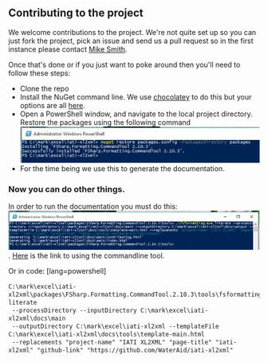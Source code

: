 ## Contributing to the project 

We welcome contributions to the project.  We're not quite set up so you can just fork the project, pick an issue and send us a pull request so in the first instance please contact [Mike Smith](https://github.com/drmrsmith).

Once that's done or if you just want to poke around then you'll need to follow these steps:

- Clone the repo
- Install the NuGet command line.  We use [chocolatey](https://chocolatey.org/) to do this but your options are all [here](http://docs.nuget.org/consume/Command-Line-Reference).
- Open a PowerShell window, and navigate to the local project directory.  Restore the packages using the following command ![nuget restore](./images/restorePackages.jpg)
- For the time being we use this to generate the documentation.

### Now you can do other things.
In order to run the documentation you must do this:
![generate docs](./images/generateDocsMain.jpg).
[Here](https://tpetricek.github.io/FSharp.Formatting/commandline.html) is the link to using the commandline tool.

Or in code:
	[lang=powershell]
	
	C:\mark\excel\iati-xl2xml\packages\FSharp.Formatting.CommandTool.2.10.3\tools\fsformatting.exe literate
	 --processDirectory --inputDirectory C:\mark\excel\iati-xl2xml\docs\main 
	 --outputDirectory C:\mark\excel\iati-xl2xml --templateFile C:\mark\excel\iati-xl2xml\docs\tools\template-main.html 
	 --replacements "project-name" "IATI XL2XML" "page-title" "iati-xl2xml" "github-link" "https://github.com/WaterAid/iati-xl2xml"

	 